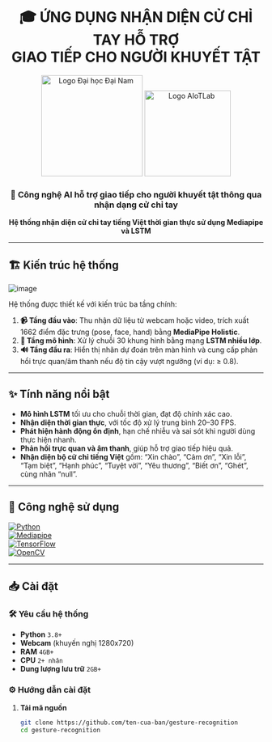 <div align="center">

# 🎓 ỨNG DỤNG NHẬN DIỆN CỬ CHỈ TAY HỖ TRỢ <br> GIAO TIẾP CHO NGƯỜI KHUYẾT TẬT

</div>

<div align="center">

<p align="center">
  <img src="images/logo.png" alt="Logo Đại học Đại Nam" width="200"/>
  <img src="images/AIoTLab_logo.png" alt="Logo AIoTLab" width="170"/>
</p>

</div>

<h3 align="center">🔬 Công nghệ AI hỗ trợ giao tiếp cho người khuyết tật thông qua nhận dạng cử chỉ tay</h3>

<p align="center">
  <strong>Hệ thống nhận diện cử chỉ tay tiếng Việt thời gian thực sử dụng Mediapipe và LSTM</strong>
</p>

---

## 🏗️ Kiến trúc hệ thống

<p align="center">
  
  ![image](https://github.com/user-attachments/assets/1144a93e-ac5b-4e27-9446-c1072cb4b44a)
</p>

Hệ thống được thiết kế với kiến trúc ba tầng chính:

1. **📹 Tầng đầu vào**: Thu nhận dữ liệu từ webcam hoặc video, trích xuất 1662 điểm đặc trưng (pose, face, hand) bằng **MediaPipe Holistic**.  
2. **🧠 Tầng mô hình**: Xử lý chuỗi 30 khung hình bằng mạng **LSTM nhiều lớp**.  
3. **🔊 Tầng đầu ra**: Hiển thị nhãn dự đoán trên màn hình và cung cấp phản hồi trực quan/âm thanh nếu độ tin cậy vượt ngưỡng (ví dụ: ≥ 0.8).  

---

## ✨ Tính năng nổi bật

- **Mô hình LSTM** tối ưu cho chuỗi thời gian, đạt độ chính xác cao.  
- **Nhận diện thời gian thực**, với tốc độ xử lý trung bình 20–30 FPS.  
- **Phát hiện hành động ổn định**, hạn chế nhiễu và sai sót khi người dùng thực hiện nhanh.  
- **Phản hồi trực quan và âm thanh**, giúp hỗ trợ giao tiếp hiệu quả.  
- **Nhận diện bộ cử chỉ tiếng Việt** gồm: “Xin chào”, “Cảm ơn”, “Xin lỗi”, “Tạm biệt”, “Hạnh phúc”, “Tuyệt vời”, “Yêu thương”, “Biết ơn”, “Ghét”, cùng nhãn “null”.  

---

## 🔧 Công nghệ sử dụng

[![Python](https://img.shields.io/badge/Python-3776AB?style=for-the-badge&logo=python&logoColor=yellow)](https://www.python.org/)  
[![Mediapipe](https://img.shields.io/badge/Mediapipe-4285F4?style=for-the-badge&logo=google&logoColor=white)](https://mediapipe.dev/)  
[![TensorFlow](https://img.shields.io/badge/TensorFlow-FF6F00?style=for-the-badge&logo=tensorflow&logoColor=white)](https://www.tensorflow.org/)  
[![OpenCV](https://img.shields.io/badge/OpenCV-5C3EE8?style=for-the-badge&logo=opencv&logoColor=white)](https://opencv.org/)  

---

## 📥 Cài đặt

### 🛠️ Yêu cầu hệ thống
- **Python** `3.8+`  
- **Webcam** (khuyến nghị 1280x720)  
- **RAM** `4GB+`  
- **CPU** `2+ nhân`  
- **Dung lượng lưu trữ** `2GB+`  

### ⚙️ Hướng dẫn cài đặt
1. **Tải mã nguồn**
   ```bash
   git clone https://github.com/ten-cua-ban/gesture-recognition
   cd gesture-recognition
